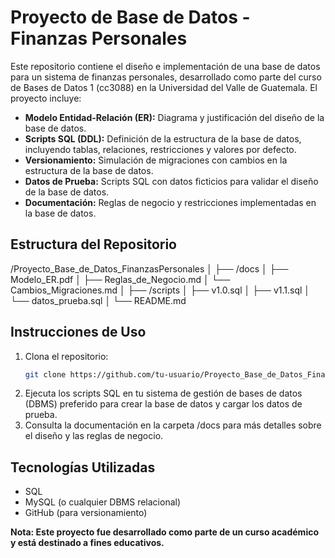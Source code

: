 # Proyecto de Base de Datos - Finanzas Personales

Este repositorio contiene el diseño e implementación de una base de datos para un sistema de finanzas personales, desarrollado como parte del curso de Bases de Datos 1 (cc3088) en la Universidad del Valle de Guatemala. El proyecto incluye:

- **Modelo Entidad-Relación (ER):** Diagrama y justificación del diseño de la base de datos.
- **Scripts SQL (DDL):** Definición de la estructura de la base de datos, incluyendo tablas, relaciones, restricciones y valores por defecto.
- **Versionamiento:** Simulación de migraciones con cambios en la estructura de la base de datos.
- **Datos de Prueba:** Scripts SQL con datos ficticios para validar el diseño de la base de datos.
- **Documentación:** Reglas de negocio y restricciones implementadas en la base de datos.

## Estructura del Repositorio

/Proyecto_Base_de_Datos_FinanzasPersonales
│
├── /docs
│ ├── Modelo_ER.pdf
│ ├── Reglas_de_Negocio.md
│ └── Cambios_Migraciones.md
│
├── /scripts
│ ├── v1.0.sql
│ ├── v1.1.sql
│ └── datos_prueba.sql
│
└── README.md


## Instrucciones de Uso

1. Clona el repositorio:
   ```bash
   git clone https://github.com/tu-usuario/Proyecto_Base_de_Datos_FinanzasPersonales.git

2. Ejecuta los scripts SQL en tu sistema de gestión de bases de datos (DBMS) preferido para crear la base de datos y cargar los datos de prueba.
3. Consulta la documentación en la carpeta /docs para más detalles sobre el diseño y las reglas de negocio.

## Tecnologías Utilizadas
- SQL
- MySQL (o cualquier DBMS relacional)
- GitHub (para versionamiento)

**Nota: Este proyecto fue desarrollado como parte de un curso académico y está destinado a fines educativos.**

